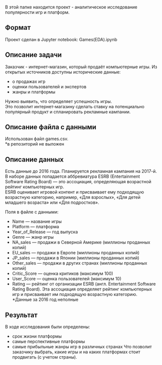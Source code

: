 В этой папке находится проект - аналитическое исследование популярности игр и платформ.

## Формат

Проект сделан в Jupyter notebook: Games(EDA).ipynb

## Описание задачи

Заказчик - интернет-магазин, который продаёт компьютерные игры.
Из открытых источников доступны исторические данные:
- о продажах игр
- оценки пользователей и экспертов
- жанры и платформы

Нужно выявить, что определяет успешность игры.\
Это позволит интернет-магазину сделать ставку на потенциально популярный продукт и спланировать рекламные кампании.

## Описание файла с данными

Использован файл games.csv.\
*в репозиторий не выложен

## Описание данных

Есть данные до 2016 года. Планируется рекламная кампания на 2017-й.\
В наборе данных попадается аббревиатура ESRB (Entertainment Software Rating Board) — это ассоциация, определяющая возрастной рейтинг компьютерных игр.\
ESRB оценивает игровой контент и присваивает ему подходящую возрастную категорию, например, «Для взрослых», «Для детей младшего возраста» или «Для подростков».

Поля в файле с данными:
- Name — название игры
- Platform — платформа
- Year_of_Release — год выпуска
- Genre — жанр игры
- NA_sales — продажи в Северной Америке (миллионы проданных копий)
- EU_sales — продажи в Европе (миллионы проданных копий)
- JP_sales — продажи в Японии (миллионы проданных копий)
- Other_sales — продажи в других странах (миллионы проданных копий)
- Critic_Score — оценка критиков (максимум 100)
- User_Score — оценка пользователей (максимум 10)
- Rating — рейтинг от организации ESRB (англ. Entertainment Software Rating Board).
Эта ассоциация определяет рейтинг компьютерных игр и присваивает им подходящую возрастную категорию.\
*Данные за 2016 год неполные

## Результат

В ходе исследования были определены:
- срок жизни платформы
- самые перспективные платформы
- самые прибыльные жанры игр в различных странах
Что позволит заказчику выбрать, какие игры и на каких платформах стоит продвигать (с учетом страны).
